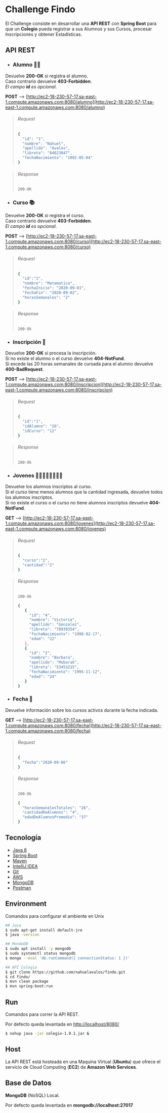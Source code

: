 # Challenge Findo

El Challenge consiste en desarrollar una **API REST** con **Spring Boot** para que un **Colegio** pueda registrar a sus Alumnos y sus Cursos, procesar Inscripciones y obtener Estadísticas.

## API REST

- ### Alumno 🧏‍♂️

Devuelve **200-OK** si registra el alumno.\
Caso contrario devuelve **403-Forbidden**.\
*El campo **id** es opcional*.

**POST** --> [http://ec2-18-230-57-17.sa-east-1.compute.amazonaws.com:8080/alumno](http://ec2-18-230-57-17.sa-east-1.compute.amazonaws.com:8080/alumno)

>###### Request
>```sh
>{
>   "id": "1",
>   "nombre": "Nahuel",
>   "apellido": "Avalos",
>   "libreta": "84623847",
>   "fechaNacimiento": "1992-05-04"
>}
>```

>###### Response
>```sh
>200-OK
>```

- ### Curso 📚

Devuelve **200-OK** si registra el curso.\
Caso contrario devuelve **403-Forbidden**.\
*El campo **id** es opcional*.

**POST** --> [http://ec2-18-230-57-17.sa-east-1.compute.amazonaws.com:8080/curso](http://ec2-18-230-57-17.sa-east-1.compute.amazonaws.com:8080/curso)

>###### Request
>```sh
>{
>   "id":"1",
>   "nombre": "Matematica",
>   "fechaInicio": "2020-09-01",
>   "fechaFin": "2020-09-02",
>   "horasSemanales": "2"
>}
>```

>###### Response
>```sh
>200-Ok
>```

- ### Inscripción 📝

Devuelve **200-OK** si procesa la inscripción.\
Si no existe el alumno o el curso devuelve **404-NotFund**.\
Si excede las 20 horas semanales de cursada para el alumno devuelve **400-BadRequest**.

**POST** --> [http://ec2-18-230-57-17.sa-east-1.compute.amazonaws.com:8080/inscripcion](http://ec2-18-230-57-17.sa-east-1.compute.amazonaws.com:8080/inscripcion)

>###### Request
>```sh
>{
>   "id":"1",
>   "idAlumno": "26",
>   "idCurso": "12"
>}
>```

>###### Response
>```sh
>200-Ok
>```

- ### Jovenes 🙋🏻🙋‍♂️🙋🏻🙋‍♂️

Devuelve los alumnos inscriptos al curso.\
Si el curso tiene menos alumnos que la cantidad ingresada, devuelve todos los alumnos inscriptos.\
Si no existe el curso o el curso no tiene alumnos inscriptos devuelve **404-NotFund**.


**GET** --> [http://ec2-18-230-57-17.sa-east-1.compute.amazonaws.com:8080/jovenes](http://ec2-18-230-57-17.sa-east-1.compute.amazonaws.com:8080/jovenes)

>###### Request
>```sh
>{
>   "curso":"2",
>   "cantidad":"2"
>}
>```

>###### Response
>```sh
>200-Ok
>```
>```sh
>{
>    {
>      "id": "4",
>      "nombre": "Victoria",
>      "apellido": "Gonzalez",
>      "libreta": "78939354",
>      "fechaNacimiento": "1998-02-17",
>      "edad": "22"
>    },
>    {
>      "id": "2",
>      "nombre": "Barbara",
>      "apellido": "Mubarak",
>      "libreta": "53453215",
>      "fechaNacimiento": "1995-11-12",
>      "edad": "24"
>    }
>}
>```

- ### Fecha 📆

Devuelve información sobre los cursos activos durante la fecha indicada.

**GET** --> [http://ec2-18-230-57-17.sa-east-1.compute.amazonaws.com:8080/fecha](http://ec2-18-230-57-17.sa-east-1.compute.amazonaws.com:8080/fecha)

>###### Request
>```sh
>{
>   "fecha":"2020-09-06"
>}
>```

>###### Response
>```sh
>200-Ok
>```
>```sh
>{
>   "horasSemanalesTotales": "26",
>   "cantidadDeAlumnos": "4",
>   "edadDeAlumnosPromedio": "37"
>}
>```

## Tecnología

- [Java 8](https://www.oracle.com/java/technologies/javase-jdk8-downloads.html)
- [Spring Boot](https://start.spring.io/)
- [Maven](https://maven.apache.org/)
- [IntelliJ IDEA](https://https://www.jetbrains.com/es-es/idea/)
- [Git](http://https://git-scm.com/)
- [AWS](https://aws.amazon.com/)
- [MongoDB](https://www.mongodb.com/es)
- [Postman](https://www.postman.com/downloads/)

## Environment

Comandos para configurar el ambiente en Unix

```sh
## Java
$ sudo apt-get install default-jre
$ java -version

## MondoDB
$ sudo apt install -y mongodb
$ sudo systemctl status mongodb
$ mongo --eval 'db.runCommand({ connectionStatus: 1 })'

## API Colegio
$ git clone https://github.com/nahuelavalos/findo.git
$ cd findo/
$ mvn clean package
$ mvn spring-boot:run
```

## Run

Comandos para correr la API REST. 

Por defecto queda levantada en  [http://localhost/8080/](http://localhost/8080/)

```sh
$ nohup java -jar colegio-1.0.1.jar &
```

## Host

La API REST está hosteada en una Maquina Virtual (**Ubuntu**) que ofrece el servicio de Cloud Computing (**EC2**) de **Amazon Web Services**.


## Base de Datos

**MongoDB** (NoSQL) Local.

Por defecto queda levantada en **mongodb://localhost:27017**
